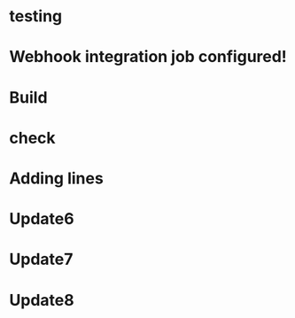 # testing
# Webhook integration job configured!
# Build
# check
# Adding lines
# Update6
# Update7
# Update8
